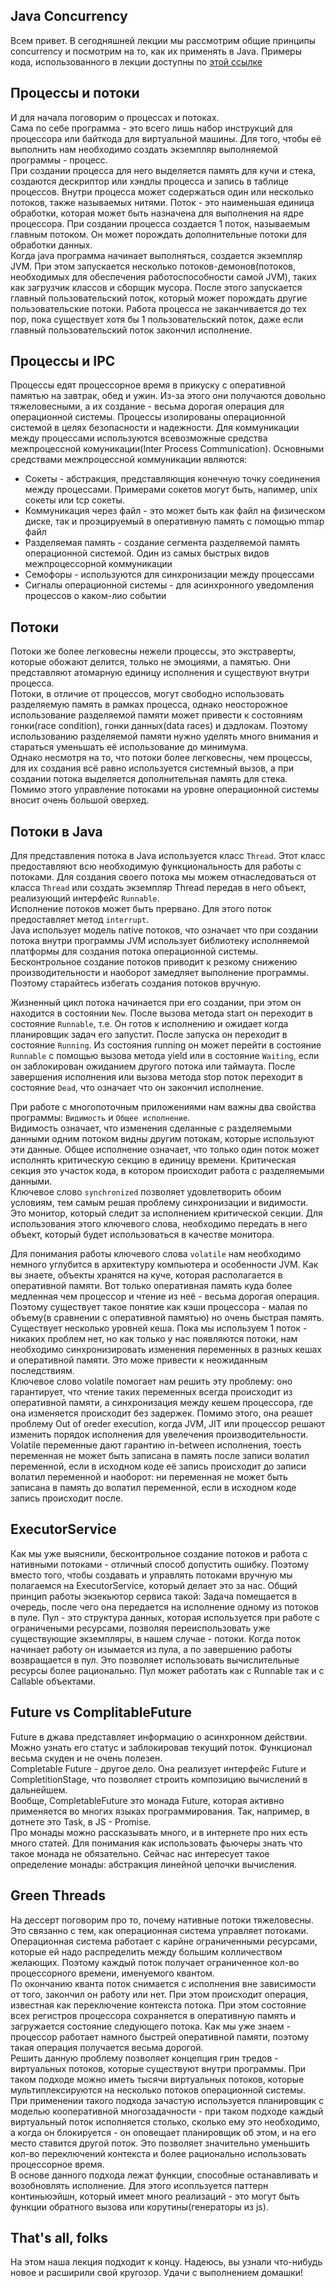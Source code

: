 ## Java Concurrency
Всем привет. В сегодняшней лекции мы рассмотрим общие принципы concurrency и посмотрим на то, как их применять в Java. Примеры кода, использованного в лекции доступны по [этой ссылке](https://gist.github.com/klesogor/35254a9c1ca583a61ec9e6ce6e7fb821)

## Процессы и потоки

И для начала поговорим о процессах и потоках.  
Сама по себе программа - это всего лишь набор инструкций для процессора или байткода для виртуальной машины. Для того, чтобы её выполнить нам необходимо создать экземпляр выполняемой программы - процесс.     
При создании процесса для него выделяется память для кучи и стека, создаются дескриптор или хэндлы процесса и запись в таблице процессов. Внутри процесса может содержаться один или несколько потоков, также называемых нитями. Поток - это наименьшая единица обработки, которая может быть назначена для выполнения на ядре процессора. При создании процесса создается 1 поток, называемым главным потоком. Он может порождать дополнительные потоки для обработки данных.  
Когда java программа начинает выполняться, создается экземпляр JVM. При этом запускается несколько потоков-демонов(потоков, необходимых для обеспечения работоспособности самой JVM), таких как загрузчик классов и сборщик мусора. После этого запускается главный пользовательский поток, который может порождать другие пользовательские потоки. Работа процесса не заканчивается до тех пор, пока существует хотя бы 1 пользовательский поток, даже если главный пользовательский поток закончил исполнение. 
## Процессы и IPC
Процессы едят процессорное время в прикуску с оперативной памятью на завтрак, обед и ужин. Из-за этого они получаются довольно тяжеловесными, а их создание - весьма дорогая операция для операционной системы.
Процессы изолированы операционной системой в целях безопасности и надежности. Для коммуникации между процессами используются всевозможные средства межпроцессной комуникации(Inter Process Communication). Основными средствами межпроцессной коммуникации являются:
- Сокеты - абстракция, представляющия конечную точку соединения между процессами. Примерами сокетов могут быть, напимер, unix сокеты или tcp сокеты.
- Коммуникация через файл - это может быть как файл на физическом диске, так и проэцируемый в оперативную память с помощью mmap файл
- Разделяемая память - создание сегмента разделяемой память операционной системой. Один из самых быстрых видов межпроцессорной коммуникации
- Семофоры - используются для синхронизации между процессами
- Сигналы операционной системы - для асинхронного уведомления процессов о каком-лио событии
## Потоки
Потоки же более легковесны нежели процессы, это экстраверты, которые обожают делится, только не эмоциями, а памятью. Они представляют атомарную единицу исполнения и существуют внутри процесса.  
Потоки, в отличие от процессов, могут свободно использовать разделяемую память в рамках процесса, однако неосторожное использование разделяемой памяти может привести к состояниям гонки(race condition), гонки данных(data races) и дэдлокам. Поэтому использованию разделяемой памяти нужно уделять много внимания и стараться уменьшать её использование до минимума.  
Однако несмотря на то, что потоки более легковесны, чем процессы, для их создания всё равно используется системный вызов, а при создании потока выделяется дополнительная память для стека. Помимо этого управление потоками на уровне операционной системы вносит очень большой оверхед.  

## Потоки в Java
Для представления потока в Java используется класс `Thread`. Этот класс предоставляют всю необходимую функциональность для работы с потоками. Для создания своего потока мы можем отнаследоваться от класса `Thread` или создать экземпляр Thread передав в него объект, реализующий интерфейс `Runnable`.  
Исполнение потоков может быть прервано. Для этого поток предоставляет метод `interrupt`.   
Java использует модель native потоков, что означает что при создании потока внутри программы JVM использует библиотеку исполняемой платформы для создания потока операционной системы. Бесконтрольное создание потоков приводит к резкому снижению производительности и наоборот замедляет выполнение программы. 
Поэтому старайтесь избегать создания потоков вручную.  

Жизненный цикл потока начинается при его создании, при этом он находится в состоянии `New`. После вызова метода start он переходит в состояние `Runnable`, т.е. Он готов к исполнению и ожидает когда планировщик задач его запустит. После запуска он переходит в состояние `Running`. Из состояния running он может перейти в состояние `Runnable` с помощью вызова метода yield или в состояние `Waiting`, если он заблокирован ожиданием другого потока или таймаута. После завершения исполнения или вызова метода stop поток переходит в состояние `Dead`, что означает что он закончил исполнение.  

При работе с многопоточным приложениями нам важны два свойства программы: `Видимость` и `Общее исполнение`.  
Видимость означает, что изменения сделанные с разделяемыми данными одним потоком видны другим потокам, которые используют эти данные. Общее исполнение означает, что только один поток может исполнять критическую секцию в единицу времени. Критическая секция это участок кода, в котором происходит работа с разделяемыми данными.  
Ключевое слово `synchronized` позволяет удовлетворить обоим условиям, тем самым решая проблему синхронизации и видимости. Это монитор, который следит за исполнением критической секции. Для использования этого ключевого слова, необходимо передать в него объект, который будет использоваться в качестве монитора.  

Для понимания работы ключевого слова `volatile` нам необходимо немного углубится в архитектуру компьютера и особенности JVM. Как вы знаете, объекты хранятся на куче, которая располагается в оперативной памяти. Вот только оперативная память куда более медленная чем процессор и чтение из неё - весьма дорогая операция. Поэтому существует такое понятие как кэши процессора - малая по объему(в сравнении с оперативной памятью) но очень быстрая память. Существует несколько уровней кеша. Пока мы используем 1 поток - никаких проблем нет, но как только у нас появляются потоки, нам необходимо синхронизировать изменения переменных в разных кешах и оперативной памяти. Это може привести к неожиданным последствиям.  
Ключевое слово volatile помогает нам решить эту проблему: оно гарантирует, что чтение таких переменных всегда происходит из оперативной памяти, а синхронизация между кешем процессора, где она изменяется происходит без задержек. Помимо этого, она реашет проблему Out of oreder execution, когда JVM, JIT или процессор решают изменить порядок исполнения для увелечения производительности. Volatile переменные дают гарантию in-between исполнения, тоесть переменная не может быть записана в память после записи волатил переменной, если в исходном коде её запись происходит до записи волатил переменной и наоборот: ни переменная не может быть записана в память до волатил переменной, если в исходном коде запись происходит после.  

## ExecutorService

Как мы уже выяснили, бесконтрольное создание потоков и работа с нативными потоками - отличный способ допустить ошибку. Поэтому вместо того, чтобы создавать и управлять потоками вручную мы полагаемся на ExecutorService, который делает это за нас. Общий принцип работы экзекьютор сервиса такой: Задача помещается в очередь, после чего она передается на исполнение одному из потоков в пуле. Пул - это структура данных, которая используется при работе с ограничеными ресурсами, позволяя переиспользовать уже существующие экземпляры, в нашем случае - потоки. Когда поток начинает работу он изымается из пула, а по завершению работы возвращается в пул. Это позволяет использовать вычислительные ресурсы более рационально. Пул может работать как с Runnable так и с Callable объектами.

## Future vs ComplitableFuture

Future в джава представляет информацию о асинхронном действии. Можно узнать его статус и заблокировав текущий поток. Функционал весьма скуден и не очень полезен.   
Completable Future - другое дело. Она реализует интерфейс Future и CompletitionStage, что позволяет строить композицию вычислений в дальнейшем.   
Вообще, CompletableFuture это монада Future, которая активно применяется во многих языках программирования. Так, например, в дотнете это Task, в JS - Promise.   
Про монады можно рассказывать много, и в интернете про них есть много статей. Для понимания как использовать фьючеры знать что такое монада не обязательно. Сейчас нас интересует такое определение монады: абстракция линейной цепочки вычисления.

## Green Threads

На дессерт поговорим про то, почему нативные потоки тяжеловесны. Это связанно с тем, как операционная система управляет потоками.  
Операционная система работает с карйне ограниченными ресурсами, которые ей надо распределить между большим колличеством желающих. Поэтому каждый поток получает ограниченное кол-во процессорного времени, именуемого квантом.   
По окончанию кванта поток снимается с исполнения вне зависимости от того, закончил он работу или нет. При этом происходит операция, известная как переключение контекста потока. При этом состояние всех регистров процессора сохраняется в оперативную память и загружается состояние следующего потока. Как мы уже знаем - процессор работает намного быстрей оперативной памяти, поэтому такая операция получается весьма дорогой.  
Решить данную проблему позволяет концепция грин тредов - виртуальных потоков, которые существуют внутри программы. При таком подходе можно иметь тысячи виртуальных потоков, которые мультиплексируются на несколько потоков операционной системы.   
При применении такого подхода зачастую используется планировщик с моделью кооперативной многозадачности - при таком подходе каждый виртуальный поток исполняется столько, сколько ему это необходимо, а когда он блокируется - он оповещает планировщик об этом, и на его место ставится другой поток. Это позволяет значительно уменьшить кол-во переключений контекста и более рационально использовать процессорное время.  
В основе данного подхода лежат функции, способные останавливать и возобновлять исполнение. Для этого исопльзуется паттерн континьюэйшн, который имеет много реализаций - это могут быть функции обратного вызова или корутины(генераторы из js).

## That's all, folks

На этом наша лекция подходит к концу. Надеюсь, вы узнали что-нибудь новое и расширили свой кругозор. Удачи с выполнением домашки!